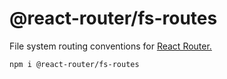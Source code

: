 # @react-router/fs-routes

File system routing conventions for [React Router.](https://github.com/remix-run/react-router)

```sh
npm i @react-router/fs-routes
```
